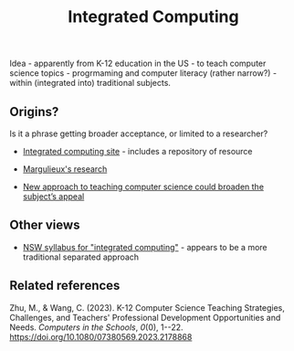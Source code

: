 ﻿---
title: Integrated Computing 
---

Idea - apparently from K-12 education in the US - to teach computer science topics - progrmaming and computer literacy (rather narrow?) - within (integrated into) traditional subjects.

## Origins?

Is it a phrase getting broader acceptance, or limited to a researcher? 

- [Integrated computing site](https://integratedcomputing.org/) - includes a repository of resource
- [Margulieux's research](https://laurenmarg.com/research/)

- [New approach to teaching computer science could broaden the subject’s appeal](https://theconversation.com/new-approach-to-teaching-computer-science-could-broaden-the-subjects-appeal-205171)

## Other views 

- [NSW syllabus for "integrated computing"](https://educationstandards.nsw.edu.au/wps/wcm/connect/d118aac0-0c05-4c94-9b18-5c46bad4bbe4/integrated-computing-7-10-2019-draft-syllabus-for-consultation-2019-pdf.pdf?MOD=AJPERES&CVID=) - appears to be a more traditional separated approach

## Related references 

Zhu, M., & Wang, C. (2023). K-12 Computer Science Teaching Strategies, Challenges, and Teachers' Professional Development Opportunities and Needs. *Computers in the Schools*, *0*(0), 1--22. <https://doi.org/10.1080/07380569.2023.2178868>